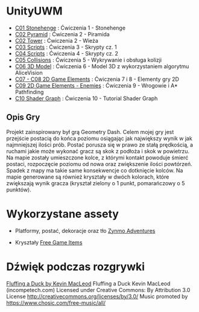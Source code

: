 # UnityUWM 

* [C01 Stonehenge](https://github.com/Lothainnox/UnityUWM/tree/stonehenge) : Ćwiczenia 1 - Stonehenge
* [C02 Pyramid](https://github.com/Lothainnox/UnityUWM/tree/pyramid) : Ćwiczenia 2 - Piramida
* [C02 Tower](https://github.com/Lothainnox/UnityUWM/tree/tower) : Ćwiczenia 2 - Wieża
* [C03 Scripts](https://github.com/Lothainnox/UnityUWM/tree/scripts_lab03) : Ćwiczenia 3 - Skrypty cz. 1
* [C04 Scripts](https://github.com/Lothainnox/UnityUWM/tree/scripts_lab4) : Ćwiczenia 4 - Skrypty cz. 2
* [C05 Collisions](https://github.com/Lothainnox/UnityUWM/tree/colliders) : Ćwiczenia 5 - Wykrywanie i obsługa kolizji
* [C06 3D Model](https://github.com/Lothainnox/UnityUWM/tree/3dmodel) : Ćwiczenia 6 - Model 3D z wykorzystaniem algorytmu AliceVision
* [C07 - C08 2D Game Elements](https://github.com/Lothainnox/UnityUWM/tree/2d) : Ćwiczenia 7 i 8 - Elementy gry 2D
* [C09 2D Game Elements - Enemies](https://github.com/Lothainnox/UnityUWM/tree/enemies) : Ćwiczenia 9 - Wrogowie i A* Pathfinding
* [C10 Shader Graph](https://github.com/Lothainnox/UnityUWM/tree/shader) : Ćwiczenia 10 - Tutorial Shader Graph

## Opis Gry

Projekt zainspirowany był grą Geometry Dash.
Celem mojej gry jest przejście postacią do końca poziomu osiągając jak największy wynik w jak najmniejszej ilości prób.
Postać porusza się w prawo ze stałą prędkością, a ruchami jakie może wykonać gracz są skok z podłoża i skok w powietrzu.
Na mapie zostały umieszczone kolce, z którymi kontakt powoduje śmierć postaci, rozpoczęcie poziomu od nowa oraz zwiększenie ilości powtórzeń.
Spadek z mapy ma takie same konsekwencje co dotknięcie kolców.
Na mapie generowane są również kryształy w dwóch kolorach, które zwiększają wynik gracza (kryształ zielony o 1 punkt, pomarańczowy o 5 punktów).

# Wykorzystane assety

* Platformy, postać, dekoracje oraz tło
[Zynmo Adventures](https://assetstore.unity.com/packages/2d/textures-materials/zymmo-s-adventure-art-pack-93815)

* Kryształy
[Free Game Items](https://assetstore.unity.com/packages/2d/environments/free-game-items-131764)

# Dźwięk podczas rozgrywki
[Fluffing a Duck by Kevin MacLeod](https://www.chosic.com/download-audio/27248/)
Fluffing a Duck Kevin MacLeod (incompetech.com)
Licensed under Creative Commons: By Attribution 3.0 License
http://creativecommons.org/licenses/by/3.0/
Music promoted by https://www.chosic.com/free-music/all/

